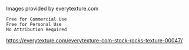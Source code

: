 Images provided by everytexture.com
```
Free for Commercial Use
Free for Personal Use
No Attribution Required 
```
https://everytexture.com/everytexture-com-stock-rocks-texture-00047/